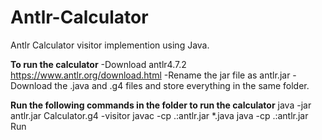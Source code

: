 # Antlr-Calculator
Antlr Calculator visitor implemention using Java.

**To run the calculator**
-Download antlr4.7.2 https://www.antlr.org/download.html
-Rename the jar file as antlr.jar
-Download the .java and .g4 files and store everything in the same folder.

**Run the following commands in the folder to run the calculator**
java -jar antlr.jar Calculator.g4 -visitor
javac -cp .:antlr.jar *.java
java -cp .:antlr.jar Run
